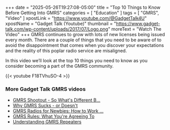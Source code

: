 +++
date = "2025-05-26T19:27:08-05:00"
title = "Top 10 Things to Know Before Getting Into GMRS"
categories = [ "Education" ]
tags = [ "GMRS", "Video" ]
xpostLink = "https://www.youtube.com/@GadgetTalk4U"
xpostName = "Gadget Talk (Youtube)"
thumbnail = "https://www.gadget-talk.com/wp-content/uploads/2017/07/Logo.png"
moreText = "Watch The Video"
+++
GMRS continues to grow with lots of new licenses being issued every
month. There are a couple of things that you need to be aware of to
avoid the disappointment that comes when you discover your expectations
and the reality of this poplar radio service are misaligned.

In this video we’ll look at the top 10 things you need to know as you
consider becoming a part of the GMRS community.
<!--more-->

{{< youtube F18TVhuSO-4 >}}

### More Gadget Talk GMRS videos 

* [GMRS Shootout - So What's Different B...  ][1]
* [Why GMRS Sucks  - or Doesn't  ][2]
* [GMRS Radios for Newbies: How to Work ...  ][3]
* [GMRS Rules: What You're Agreeing To  ][4]
* [Understanding GMRS Repeaters  ][5]

[1]:https://www.youtube.com/watch?v=erXQ7gLVrLo
[2]: https://www.youtube.com/watch?v=PSUhNkQHu4k
[3]: https://www.youtube.com/watch?v=gBvY0ZNZly4
[4]: https://www.youtube.com/watch?v=m2ou-YiokV8
[5]: https://www.youtube.com/watch?v=uPAPoOYMvII
